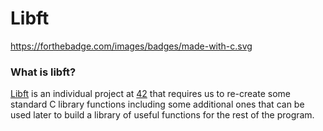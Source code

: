 # Libft

https://forthebadge.com/images/badges/made-with-c.svg

### What is libft?

[Libft][1] is an individual project at [42][2] that requires us to re-create some standard C library functions including some additional ones that can be used later to build a library of useful functions for the rest of the program.


[1]: https://github.com/callmeferre/Libft/blob/master/libft.en.pdf "Libft PDF"
[2]:https://www.42madrid.com/en/ "42 Madrid"
